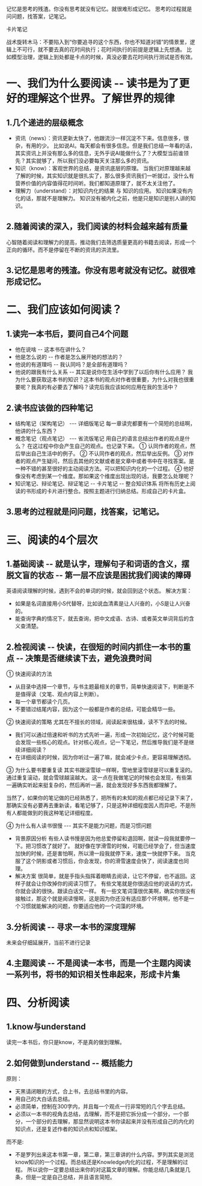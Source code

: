 
记忆是思考的残渣。你没有思考就没有记忆。就很难形成记忆。
思考的过程就是问问题，找答案，记笔记。

卡片笔记

战术旋转木马：不要陷入到“你要追寻的这个东西，你也不知道对错”的情景里，逻辑上不可行，就不要去真的花时间执行；花时间执行的前提是逻辑上先想通。
比如模型治理，逻辑上到处都是卡点的时候，真没必要去花时间执行测试是否有效。

# 一、我们为什么要阅读 -- 读书是为了更好的理解这个世界。了解世界的规律
## 1.几个递进的层级概念
* 资讯（news）：资讯更新太快了，他跟流沙一样沉淀不下来。信息很多，很杂，有用的少。
比如说AI。每天都会有很多信息。但是我们总结一年看的话，其实资讯上并没有那么多的信息，无外乎说AI能做什么了？大模型当前谁领先？其实就够了，所以我们没必要每天关注那么多的资讯。
* 知识（know）：客观世界的总结，是资讯底层的原理。
当我们对原理越来越了解的时候，其实知识就是很扎实了，那么很多资讯我们一听就过，没什么有营养价值的内容值得花时间听。我们都知道原理了，就不太关注他了。
* 理解力（understand）：对知识内化的结果 与 知识的应用。
知识如果没有内化的话，那就不是理解力。
知识没有被内化之前，他是只是知识是别人讲的知识。

## 2.随着阅读的深入，我们阅读的材料会越来越有质量
心智随着阅读和理解力的提高，推动我们去筛选质量更高的书籍去阅读，形成一个正向的循环。而不是停留在不断的资讯的洪流里。

## 3.记忆是思考的残渣。你没有思考就没有记忆。就很难形成记忆。

# 二、我们应该如何阅读？
## 1.读完一本书后，要问自己4个问题
* 他在说啥 -- 这本书在讲什么？
* 他是怎么说的 -- 作者是怎么展开她的想法的？
* 他说的有道理吗 -- 我认同吗？是全部有道理吗？
* 他说的跟我有什么关系 -- 其实是说你在生活中学到了以后你有什么应用？
我为什么要获取这本书的知识？这本书的观点对作者很重要，为什么对我也很重要呢？我真的有必要去了解吗？读完后我应该如何应用在我的生活中？

## 2.读书应该做的四种笔记
* 结构笔记（架构笔记） --- 详细版笔记
每一章读完都要有一个简短的总结啊，他讲的什么东西？
* 概念笔记（观点笔记） --- 省流版笔记
用自己的语言总结出作者的观点是什么？
在这过程中你会产生自己的观点。也记录下来。
① 认同作者的观点，然后举出自己生活中的例子。
② 不认同作者的观点，然后举出反例。
③ 对作者的观点产生疑问，然后去其他的文献或者是文章中或者书中在寻找答案。是一种不错的甚至很好的主动阅读方法。可以把知识内化的一个过程。
④ 他好像没有考虑到某一个维度。那如果这个维度出现出现的话，我要怎么处理呢？
* 知识笔记、辩论笔记、辩证笔记 -- 卡片笔记 -- 整合知识体系
将所有历史上阅读的书形成的卡片进行整合。按照主题进行归纳总结。形成自己的卡片盒。

## 3.思考的过程就是问问题，找答案，记笔记。

# 三、阅读的4个层次
## 1.基础阅读 -- 就是认字，理解句子和词语的含义，摆脱文盲的状态 -- 第一层不应该是困扰我们阅读的障碍
英语阅读理解的时候，遇到不会的单词的时候，就会回到这个状态。
解决方案：
* 如果是名词直接用小S代替呀，比如说血清素是让人兴奋的，小S是让人兴奋的。
* 能查询字典的情况下，就去查询，把中文成语、古诗、或者英文单词背后的含义查清楚。

## 2.检视阅读 -- 快读，在很短的时间内抓住一本书的重点 -- 决策是否继续读下去，避免浪费时间
① 快速阅读的方法
* 从目录中选择一个章节，与书主题最相关的章节，简单快速阅读下，判断是不是值得读（文笔、观点内容上判断）。
* 每一个章节都读个几页。
* 不要错过结尾内容，因为这个一般都是作者的总结，可能会精华一些。

② 快速阅读的策略
尤其在不擅长的领域，阅读起来很枯燥，读不下去的时候。
* 我们可以通过倍速和听书的方式先听一遍，形成一次初始记忆，这个时候可能会发现一些核心的观点。针对核心观点，记一下笔记，然后推导我们是不是继续详细阅读？
* 在详细阅读的时候，因为你听过一遍了嘛，就会减少卡点，更容易理解透彻。

③ 为什么要书要重复读
其实书跟滚雪球一样啊，雪地里滚雪球是可以重复滚的。通过重复滚动，就会雪球越滚越大。
这一点在我做笔记的时候也会发现，有些第一遍确实听起来挺复杂的，然后再听一遍，就会发现好多东西我都理解了。

当然了，如果你的笔记做的已经熟悉了，把所有的未知的观点都已经记录下来了，那确实没有必要再去重新读，看笔记够了，只是这种详细程度因人而异吧，不是所有人都能做到的我这种笔记详细程度。

④ 为什么有人读书很慢 --- 其实不是能力问题，而是习惯问题
* 背景原因分析
有些人读书慢是因为他总爱停留和退回啊，就读一段我就要停一下。把习惯改了就好了。
就好像在学滑雪的时候，可能已经学会了，但当速度加快的时候，还是害怕啊，所以滑一段我就停下来，速度一快就停下来。
当克服了这个阴影或者习惯后，你会发现，你的滑雪速度会快了，阅读速度也同理。
* 解决方案
很简单，就是手指头指挥着眼睛去阅读，让它不停留，也不返回。这样子就会让你改掉你的阅读习惯了。
有些文笔就是你很适应他的说话的方式，你就会读的很快。跟读白话文一样。
有一些文笔词藻很优美啊，确实你很没有接触过，那这个就是阅读慢啊，这是因为你还没有适应那个环境啊，他不是一个习惯就能解决的问题，你要适应他的一个词藻的环境。

## 3.分析阅读 -- 寻求一本书的深度理解
未来会仔细延展开，当前不进行记录

## 4.主题阅读 -- 不是阅读一本书，而是一个主题内阅读一系列书，将书的知识相关性串起来，形成卡片集

# 四、分析阅读
## 1.know与understand
读完一本书后，你只是know，不是真的做到理解。

## 2.如何做到understand -- 概括能力
原则：
* 天黑请闭眼的方式，合上书，去总结书里的内容。
* 用自己的大白话去总结。
* 必须简单，控制在300字内，并且每一个观点一行非常短的几个字去总结。
* 必须以一本书的视角去总结，去理解，而不是把它拆分成一个部分，一个部分，一个部分的去理解，那显然说明这本书你读起来并没有形成自己的内化的知识点，还是复述作者的知识点和知识框架。

而不是:
* 不是罗列出来这本书第一章，第二章，第三章讲的什么内容。罗列其实是浏览know知识的一个过程。而总结还是Knowledge内化的过程，不是理解的过程。
所以说你一定要总结出来你的对这篇文章的理解。你能总结几条就是几条，但是一定是自己总结，并且语言简短。




